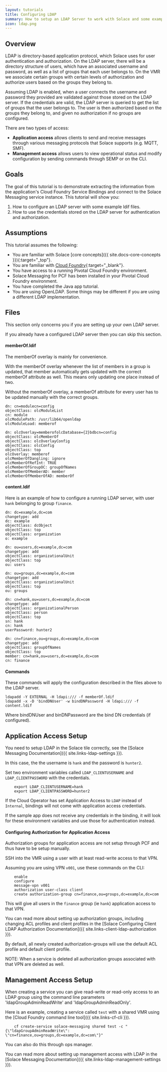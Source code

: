 ```yaml
---
layout: tutorials
title: Configuring LDAP
summary: How to setup an LDAP Server to work with Solace and some examples on how LDAP auth works
icon: ldap.png
---
```


## Overview

LDAP is directory-based application protocol, which Solace uses for user authentication and authorization.
On the LDAP server, there will be a directory structure of users, which have an associated username and password, as well as a list of groups that each user belongs to.
On the VMR we associate certain groups with certain levels of authorization and authorize users based on the groups they belong to.

Assuming LDAP is enabled, when a user connects the username and password they provided are validated against those stored on the LDAP server.
If the credentials are valid, the LDAP server is queried to get the list of groups that the user belongs to. 
The user is then authorized based on the groups they belong to, and given no authorization if no groups are configured.

There are two types of access:

* **Application access** allows clients to send and receive messages through various messaging protocols that Solace supports (e.g. MQTT, SMF).
* **Management access** allows users to view operational status and modify configuration by sending commands through SEMP or on the CLI.

## Goals

The goal of this tutorial is to demonstrate extracting the information from the application's Cloud Foundry Service Bindings and connect to the Solace Messaging service instance.  This tutorial will show you:

1. How to configure an LDAP server with some example ldif files.
1. How to use the credentials stored on the LDAP server for authentication and authorization. 

## Assumptions

This tutorial assumes the following:

* You are familiar with Solace [core concepts]({{ site.docs-core-concepts }}){:target="_top"}.
* You are familiar with [Cloud Foundry](https://www.cloudfoundry.org/){:target="_blank"}.
* You have access to a running Pivotal Cloud Foundry environment.
* Solace Messaging for PCF has been installed in your Pivotal Cloud Foundry environment.
* You have completed the Java app tutorial.
* You are using OpenLDAP. Some things may be different if you are using a different LDAP implementation.

## Files

This section only concerns you if you are setting up your own LDAP server.

If you already have a configured LDAP server then you can skip this section.

#### memberOf.ldif

The memberOf overlay is mainly for convenience.

With the memberOf overlay whenever the list of members in a group is updated, that member automatically gets updated with the correct memberOf attribute as well. This means only updating one place instead of two. 

Without the memberOf overlay, a memberOf attribute for every user has to be updated manually with the correct groups.

```
dn: cn=modulecn=config
objectClass: olcModuleList
cn: module
olcModulePath: /usr/lib64/openldap
olcModuleLoad: memberof

dn: olcOverlay=memberofolcDatabase={2}bdbcn=config
objectClass: olcMemberOf
objectClass: olcOverlayConfig
objectClass: olcConfig
objectClass: top
olcOverlay: memberof
olcMemberOfDangling: ignore
olcMemberOfRefInt: TRUE
olcMemberOfGroupOC: groupOfNames
olcMemberOfMemberAD: member
olcMemberOfMemberOfAD: memberOf
```

#### content.ldif

Here is an example of how to configure a running LDAP server, with user `hank` belonging to group `finance`. 

```
dn: dc=example,dc=com
changetype: add
dc: example
objectClass: dcObject
objectClass: top
objectClass: organization
o: example

dn: ou=users,dc=example,dc=com
changetype: add
objectClass: organizationalUnit
objectClass: top
ou: users 

dn: ou=groups,dc=example,dc=com
changetype: add
objectClass: organizationalUnit
objectClass: top
ou: groups

dn: cn=hank,ou=users,dc=example,dc=com
changetype: add
objectClass: organizationalPerson
objectClass: person
objectClass: top
sn: hank
cn: hank
userPassword: hunter2

dn: cn=finance,ou=groups,dc=example,dc=com
changetype: add
objectClass: groupOfNames
objectClass: top
member: cn=hank,ou=users,dc=example,dc=com
cn: finance
```
#### Commands

These commands will apply the configuration described in the files above to the LDAP server. 

```
ldapadd -Y EXTERNAL -H ldapi:/// -f memberOf.ldif
ldapadd -x -D 'bindDNUser' -w bindDNPassword -H ldapi:/// -f content.ldif
```

Where bindDNUser and binDNPassword are the bind DN credentials (if configured).

## Application Access Setup 

You need to setup LDAP in the Solace tile correctly, see the [Solace Messaging Documentation]({{ site.links-ldap-settings }}).

In this case, the the username is `hank` and the password is `hunter2`.

Set two environment variables called `LDAP_CLIENTUSERNAME` and `LDAP_CLIENTPASSWORD` with the credentials.

```
    export LDAP_CLIENTUSERNAME=hank
    export LDAP_CLIENTPASSWORD=hunter2
```

If the Cloud Operator has set Application Access to `LDAP` instead of `Internal`, bindings will not come with application access credentials.

If the sample app does not receive any credentials in the binding, it will look for these environment variables and use those for authentication instead.

#### Configuring Authorization for Application Access

Authorization groups for application access are not setup through PCF and thus have to be setup manually.

SSH into the VMR using a user with at least read-write access to that VPN.

Assuming you are using VPN `v001`, use these commands on the CLI:
```
    enable
    configure
    message-vpn v001
    authorization user-class client
    create authorization-group cn=finance,ou=groups,dc=example,dc=com
```

This will give all users in the `finance` group (ie `hank`) application access to that VPN. 

You can read more about setting up authorization groups, including changing ACL profiles and client profiles in the [Solace Configuring Client LDAP Authorization Documentation]({{ site.links-client-ldap-authorization }}).

By default, all newly created authorization-groups will use the default ACL profile and default client profile. 

NOTE: When a service is deleted all authorization groups associated with that VPN are deleted as well.

## Management Access Setup

When creating a service you can give read-write or read-only access to an LDAP group using the command line parameters 'ldapGroupAdminReadWrite' and 'ldapGroupAdminReadOnly'.

Here is an example, creating a service called `test` with a shared VMR using the [Cloud Foundry command line tool]({{ site.links-cf-cli }}).

```
    cf create-service solace-messaging shared test -c "{\"ldapGroupAdminReadWrite\": \"cn=finance,ou=groups,dc=example,dc=com\"}"
```

You can also do this through ops manager.

You can read more about setting up management access with LDAP in the [Solace Messaging Documentation]({{ site.links-ldap-management-settings }}).
